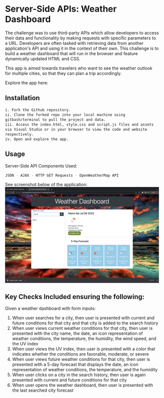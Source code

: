 # Server-Side APIs: Weather Dashboard

The challenge was to use third-party APIs which allow developers to access their data and functionality by making requests with specific parameters to a URL. Developers are often tasked with retrieving data from another application's API and using it in the context of their own. This challenge is to build a weather dashboard that will run in the browser and feature dynamically updated HTML and CSS.

This app is aimed towards travelers who want to see the weather outlook for multiple cities, so that they can plan a trip accordingly.

Explore the app here: 

## Installation
```
i. Fork the Github repository.
ii. Clone the forked repo into your local machine using gitbash/terminal to pull the project and data.
iii. Access the index.html, style.css and script.js files and assets via Visual Studio or in your browser to view the code and website respectively.  
iv. Open and explore the app.
```

## Usage
Server-Side API Components Used:
```bash
JSON - AJAX - HTTP GET Requests - OpenWeatherMap API
```
See screenshot below of the application:
![Weather Dashboard](/assets/images/WeatherDashboard.png)



## Key Checks Included ensuring the following:
Given a weather dashboard with form inputs:
1. When user searches for a city, then user is presented with current and future conditions for that city and that city is added to the search history
2. When user views current weather conditions for that city, then user is presented with the city name, the date, an icon representation of weather conditions, the temperature, the humidity, the wind speed, and the UV index
3. When user views the UV index, then user is presented with a color that indicates whether the conditions are favorable, moderate, or severe
4. When user views future weather conditions for that city, then user is presented with a 5-day forecast that displays the date, an icon representation of weather conditions, the temperature, and the humidity
5. When user clicks on a city in the search history, then user is again presented with current and future conditions for that city
6. When user opens the weather dashboard, then user is presented with the last searched city forecast
